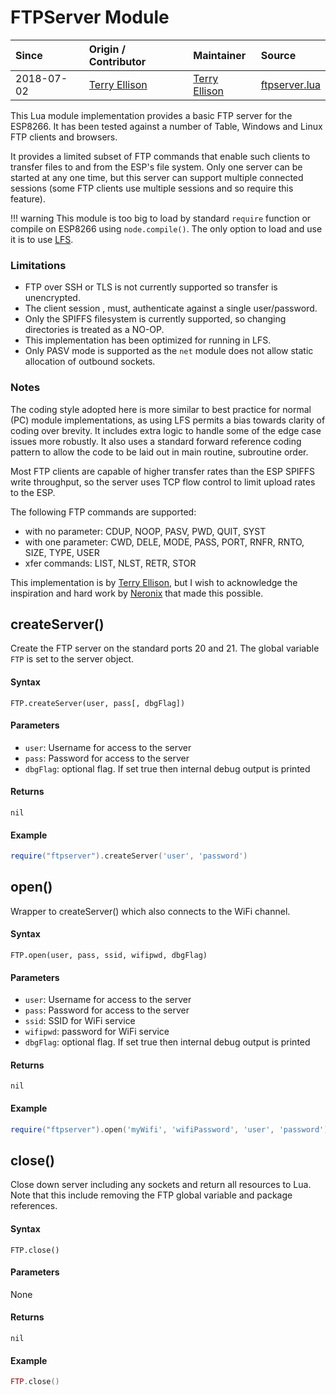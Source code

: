 # FTPServer Module
| Since  | Origin / Contributor  | Maintainer  | Source  |
| :----- | :-------------------- | :---------- | :------ |
| 2018-07-02 | [Terry Ellison](https://github.com/TerryE) | [Terry Ellison](https://github.com/TerryE) | [ftpserver.lua](../../lua_modules/ftp/ftpserver.lua) |

This Lua module implementation provides a basic FTP server for the ESP8266. It has been tested against a number of Table, Windows and Linux FTP clients and browsers.

It provides a limited subset of FTP commands that enable such clients to transfer files to and from the ESP's file system. Only one server can be started at any one time, but this server can support multiple connected sessions (some FTP clients use multiple sessions and so require this feature).

!!! warning
	This module is too big to load by standard `require` function or compile on ESP8266 using `node.compile()`. The only option to load and use it is to use [LFS](../lfs.md). 

### Limitations
-  FTP over SSH or TLS is not currently supported so transfer is unencrypted.
-  The client session , must,  authenticate against a single user/password.
-  Only the SPIFFS filesystem is currently supported, so changing directories is treated as a NO-OP.
-  This implementation has been optimized for running in LFS.
-  Only PASV mode is supported as the `net` module does not allow static allocation of outbound sockets.

### Notes
The coding style adopted here is more similar to best practice for normal (PC) module implementations, as using LFS permits a bias towards clarity of coding over brevity. It includes extra logic to handle some of the edge case issues more robustly. It also uses a standard forward reference coding pattern to allow the code to be laid out in main routine, subroutine order. 

Most FTP clients are capable of higher transfer rates than the ESP SPIFFS write throughput, so the server uses TCP flow control to limit upload rates to the ESP.

The following FTP commands are supported:

-  with no parameter: CDUP, NOOP, PASV, PWD, QUIT, SYST
-  with one parameter: CWD, DELE, MODE, PASS, PORT, RNFR, RNTO, SIZE, TYPE, USER
-  xfer commands: LIST, NLST, RETR, STOR
   
This implementation is by [Terry Ellison](https://github.com/TerryE), but I wish to acknowledge the inspiration and hard work by [Neronix](https://github.com/NeiroNx) that made this possible.

## createServer()
Create the FTP server on the standard ports 20 and 21.  The global variable `FTP` is set to the server object.

#### Syntax
`FTP.createServer(user, pass[, dbgFlag])`

#### Parameters
- `user`: Username for access to the server
- `pass`: Password for access to the server
- `dbgFlag`: optional flag.  If set true then internal debug output is printed

#### Returns
`nil`

#### Example
```Lua
require("ftpserver").createServer('user', 'password')
```

## open() 
Wrapper to createServer() which also connects to the WiFi channel.

#### Syntax
`FTP.open(user, pass, ssid, wifipwd, dbgFlag)`

#### Parameters
- `user`: Username for access to the server
- `pass`: Password for access to the server
- `ssid`: SSID for WiFi service
- `wifipwd`: password for  WiFi service
- `dbgFlag`: optional flag.  If set true then internal debug output is printed

#### Returns
`nil`

#### Example
```Lua
require("ftpserver").open('myWifi', 'wifiPassword', 'user', 'password')
```

## close()
Close down server including any sockets and return all resources to Lua. Note that this include removing the FTP global variable and package references.

#### Syntax
`FTP.close()`

#### Parameters
None

#### Returns
`nil`

#### Example
```Lua
FTP.close()
```
